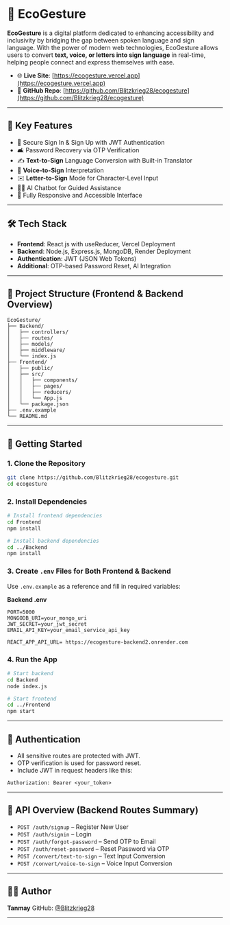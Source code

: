 # 🌿 EcoGesture

**EcoGesture** is a digital platform dedicated to enhancing accessibility and inclusivity by bridging the gap between spoken language and sign language. With the power of modern web technologies, EcoGesture allows users to convert **text, voice, or letters into sign language** in real-time, helping people connect and express themselves with ease.

* 🌐 **Live Site**: [https://ecogesture.vercel.app](https://ecogesture.vercel.app)
* 📂 **GitHub Repo**: [https://github.com/Blitzkrieg28/ecogesture](https://github.com/Blitzkrieg28/ecogesture)

---

## 🔑 Key Features

* 🔐 Secure Sign In & Sign Up with JWT Authentication
* 🛋️ Password Recovery via OTP Verification
* ✍️ **Text-to-Sign** Language Conversion with Built-in Translator
* 🎤 **Voice-to-Sign** Interpretation
* ✉️ **Letter-to-Sign** Mode for Character-Level Input
* 🧑‍🧠 AI Chatbot for Guided Assistance
* 🔄 Fully Responsive and Accessible Interface

---

## 🛠 Tech Stack

* **Frontend**: React.js with useReducer, Vercel Deployment
* **Backend**: Node.js, Express.js, MongoDB, Render Deployment
* **Authentication**: JWT (JSON Web Tokens)
* **Additional**: OTP-based Password Reset, AI Integration

---

## 📁 Project Structure (Frontend & Backend Overview)

```
EcoGesture/
├── Backend/
│   ├── controllers/
│   ├── routes/
│   ├── models/
│   ├── middleware/
│   └── index.js
├── Frontend/
│   ├── public/
│   ├── src/
│   │   ├── components/
│   │   ├── pages/
│   │   ├── reducers/
│   │   └── App.js
│   └── package.json
├── .env.example
└── README.md
```

---

## 🚀 Getting Started

### 1. Clone the Repository

```bash
git clone https://github.com/Blitzkrieg28/ecogesture.git
cd ecogesture
```

### 2. Install Dependencies

```bash
# Install frontend dependencies
cd Frontend
npm install

# Install backend dependencies
cd ../Backend
npm install
```

### 3. Create `.env` Files for Both Frontend & Backend

Use `.env.example` as a reference and fill in required variables:

**Backend .env**

```
PORT=5000
MONGODB_URI=your_mongo_uri
JWT_SECRET=your_jwt_secret
EMAIL_API_KEY=your_email_service_api_key
```


```
REACT_APP_API_URL= https://ecogesture-backend2.onrender.com
```

### 4. Run the App

```bash
# Start backend
cd Backend
node index.js

# Start frontend
cd ../Frontend
npm start
```

---

## 🔐 Authentication

* All sensitive routes are protected with JWT.
* OTP verification is used for password reset.
* Include JWT in request headers like this:

```
Authorization: Bearer <your_token>
```

---

## 📘 API Overview (Backend Routes Summary)

* `POST /auth/signup` – Register New User
* `POST /auth/signin` – Login
* `POST /auth/forgot-password` – Send OTP to Email
* `POST /auth/reset-password` – Reset Password via OTP
* `POST /convert/text-to-sign` – Text Input Conversion
* `POST /convert/voice-to-sign` – Voice Input Conversion


---

## 👨‍💻 Author

**Tanmay**
GitHub: [@Blitzkrieg28](https://github.com/Blitzkrieg28)

---

